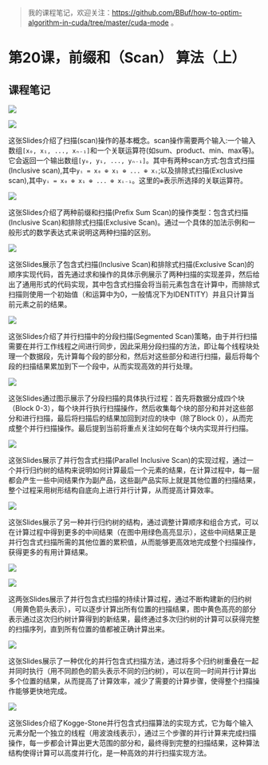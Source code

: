 > 我的课程笔记，欢迎关注：https://github.com/BBuf/how-to-optim-algorithm-in-cuda/tree/master/cuda-mode 。

# 第20课，前缀和（Scan） 算法（上）

## 课程笔记

![](https://files.mdnice.com/user/59/7d30f010-d21c-4b2a-b28a-5d944a415aa0.png)

![](https://files.mdnice.com/user/59/17a89b62-d4ba-4d25-93b5-12c34ef2ec5c.png)

这张Slides介绍了扫描(scan)操作的基本概念。scan操作需要两个输入:一个输入数组`[x₀, x₁, ..., xₙ₋₁]`和一个关联运算符(如sum、product、min、max等)。它会返回一个输出数组`[y₀, y₁, ..., yₙ₋₁]`。其中有两种scan方式:包含式扫描(Inclusive scan),其中`yᵢ = x₀ ⊕ x₁ ⊕ ... ⊕ xᵢ`;以及排除式扫描(Exclusive scan),其中`yᵢ = x₀ ⊕ x₁ ⊕ ... ⊕ xᵢ₋₁`。这里的`⊕`表示所选择的关联运算符。

![](https://files.mdnice.com/user/59/d268c057-6da0-4af0-a96f-c46b1df47b32.png)

这张Slides介绍了两种前缀和扫描(Prefix Sum Scan)的操作类型：包含式扫描(Inclusive Scan)和排除式扫描(Exclusive Scan)。通过一个具体的加法示例和一般形式的数学表达式来说明这两种扫描的区别。

![](https://files.mdnice.com/user/59/4724e623-7ec5-4d33-8a29-957d5f85e049.png)

这张Slides展示了包含式扫描(Inclusive Scan)和排除式扫描(Exclusive Scan)的顺序实现代码，首先通过求和操作的具体示例展示了两种扫描的实现差异，然后给出了通用形式的代码实现，其中包含式扫描会将当前元素包含在计算中，而排除式扫描则使用一个初始值（和运算中为0，一般情况下为IDENTITY）并且只计算当前元素之前的结果。

![](https://files.mdnice.com/user/59/dffefa7f-692d-4572-a001-bd13570cf6cd.png)

这张Slides介绍了并行扫描中的分段扫描(Segmented Scan)策略，由于并行扫描需要在并行工作线程之间进行同步，因此采用分段扫描的方法，即让每个线程块处理一个数据段，先计算每个段的部分和，然后对这些部分和进行扫描，最后将每个段的扫描结果累加到下一个段中，从而实现高效的并行处理。

![](https://files.mdnice.com/user/59/a98c053e-d448-40e4-a495-dcbe3cc5e151.png)

这张Slides通过图示展示了分段扫描的具体执行过程：首先将数据分成四个块（Block 0-3），每个块并行执行扫描操作，然后收集每个块的部分和并对这些部分和进行扫描，最后将扫描后的结果加回到对应的块中（除了Block 0），从而完成整个并行扫描操作。最后提到当前将重点关注如何在每个块内实现并行扫描。

![](https://files.mdnice.com/user/59/396aabd1-03ee-4122-938a-b55f405f9638.png)


这张Slides展示了并行包含式扫描(Parallel Inclusive Scan)的实现过程，通过一个并行归约树的结构来说明如何计算最后一个元素的结果，在计算过程中，每一层都会产生一些中间结果作为副产品，这些副产品实际上就是其他位置的扫描结果，整个过程采用树形结构自底向上进行并行计算，从而提高计算效率。

![](https://files.mdnice.com/user/59/3738a1fd-8092-48d9-acdf-b2180448f989.png)

这张Slides展示了另一种并行归约树的结构，通过调整计算顺序和组合方式，可以在计算过程中得到更多的中间结果（在图中用绿色高亮显示），这些中间结果正是并行包含式扫描所需的其他位置的累积值，从而能够更高效地完成整个扫描操作，获得更多的有用计算结果。

![](https://files.mdnice.com/user/59/d2c70990-7699-4df1-a2e9-69a6459a681a.png)

![](https://files.mdnice.com/user/59/0c5de993-8214-4adb-9a4e-ac884dac633b.png)

这两张Slides展示了并行包含式扫描的持续计算过程，通过不断构建新的归约树（用黄色箭头表示），可以逐步计算出所有位置的扫描结果，图中黄色高亮的部分表示通过这次归约树计算得到的新结果，最终通过多次归约树的计算可以获得完整的扫描序列，直到所有位置的值都被正确计算出来。

![](https://files.mdnice.com/user/59/67838d03-84c0-42d0-b0b9-be5dfabd1887.png)

这张Slides展示了一种优化的并行包含式扫描方法，通过将多个归约树重叠在一起并同时执行（用不同颜色的箭头表示不同的归约树），可以在同一时间并行计算出多个位置的结果，从而提高了计算效率，减少了需要的计算步骤，使得整个扫描操作能够更快地完成。

![](https://files.mdnice.com/user/59/94a7730e-9095-440b-ba77-f92372b24b26.png)

这张Slides介绍了Kogge-Stone并行包含式扫描算法的实现方式，它为每个输入元素分配一个独立的线程（用波浪线表示），通过三个步骤的并行计算来完成扫描操作，每一步都会计算出更大范围的部分和，最终得到完整的扫描结果，这种算法结构使得计算可以高度并行化，是一种高效的并行扫描实现方法。

